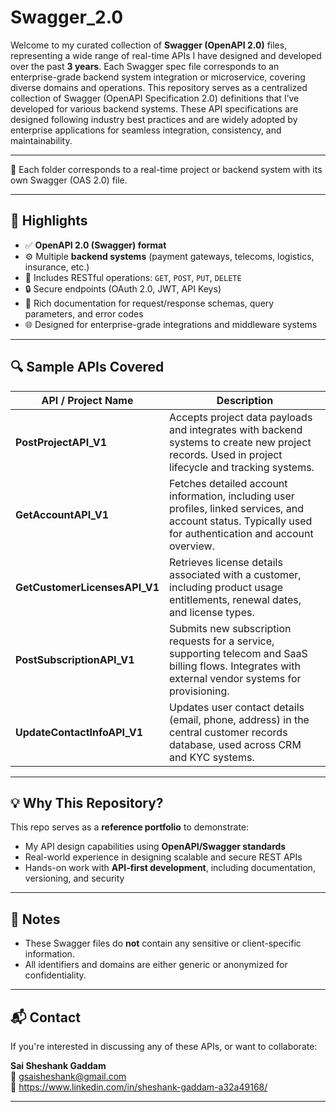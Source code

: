 # Swagger_2.0
Welcome to my curated collection of **Swagger (OpenAPI 2.0)** files, representing a wide range of real-time APIs I have designed and developed over the past **3 years**. Each Swagger spec file corresponds to an enterprise-grade backend system integration or microservice, covering diverse domains and operations.
This repository serves as a centralized collection of Swagger (OpenAPI Specification 2.0) definitions that I’ve developed for various backend systems. These API specifications are designed following industry best practices and are widely adopted by enterprise applications for seamless integration, consistency, and maintainability.

---

📝 Each folder corresponds to a real-time project or backend system with its own Swagger (OAS 2.0) file.

---

## 🚀 Highlights

- ✅ **OpenAPI 2.0 (Swagger) format**
- ⚙️ Multiple **backend systems** (payment gateways, telecoms, logistics, insurance, etc.)
- 📡 Includes RESTful operations: `GET`, `POST`, `PUT`, `DELETE`
- 🔒 Secure endpoints (OAuth 2.0, JWT, API Keys)
- 📄 Rich documentation for request/response schemas, query parameters, and error codes
- 🌐 Designed for enterprise-grade integrations and middleware systems

---

## 🔍 Sample APIs Covered

| API / Project Name             | Description |
|-------------------------------|-------------|
| **PostProjectAPI_V1**         | Accepts project data payloads and integrates with backend systems to create new project records. Used in project lifecycle and tracking systems. |
| **GetAccountAPI_V1**          | Fetches detailed account information, including user profiles, linked services, and account status. Typically used for authentication and account overview. |
| **GetCustomerLicensesAPI_V1**| Retrieves license details associated with a customer, including product usage entitlements, renewal dates, and license types. |
| **PostSubscriptionAPI_V1**   | Submits new subscription requests for a service, supporting telecom and SaaS billing flows. Integrates with external vendor systems for provisioning. |
| **UpdateContactInfoAPI_V1**  | Updates user contact details (email, phone, address) in the central customer records database, used across CRM and KYC systems. |

---

## 💡 Why This Repository?

This repo serves as a **reference portfolio** to demonstrate:
- My API design capabilities using **OpenAPI/Swagger standards**
- Real-world experience in designing scalable and secure REST APIs
- Hands-on work with **API-first development**, including documentation, versioning, and security

---

## 📌 Notes

- These Swagger files do **not** contain any sensitive or client-specific information.
- All identifiers and domains are either generic or anonymized for confidentiality.

---

## 📬 Contact

If you're interested in discussing any of these APIs, or want to collaborate:

**Sai Sheshank Gaddam**  
📧 gsaisheshank@gmail.com  
🔗 https://www.linkedin.com/in/sheshank-gaddam-a32a49168/

---
